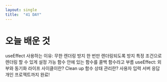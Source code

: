 ```yaml
---
layout: single
title:  "41 DAY"
---
```


# 오늘 배운 것

useEffect 사용하는 이유:
무한 렌더링 방지
한 번만 렌더링되도록 방지
특정 조건으로 렌더링 할 수 있게 설정 가능
함수 안에 있는 함수를 콜백 함수라고 부름
useEffect: 외부와 동기화
라이프 사이클이란?
Clean up 함수
상태 관리란?
사용자 입력
서버 응답
개인 프로젝트까지 완료!
